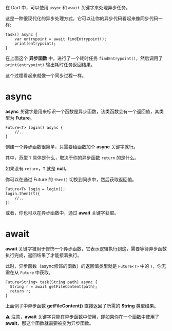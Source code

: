 在 Dart 中，可以使用 `async` 和 `await` 关键字来处理异步任务。

这是一种很现代化的异步处理方式，它可以让你的异步代码看起来像同步代码一样:

```
task() async {
    var entrypoint = await findEntrypoint();
    print(entrypoint);
}
```

在上面这个 **异步函数** 中，进行了一个耗时任务 `findEntrypoint()`，然后调用了 `print(entrypoint)` 输出耗时任务返回结果。

这个过程看起来就像一个同步过程一样。



# async


**async** 关键字是用来标识一个函数是异步函数，该类函数会有一个返回值，其类型为 **Future<T>**。

```
Future<T> login() async {
    //..
}
```

创建一个异步函数很简单，只需要给函数加个 **async** 关键字就行。

其中，范型 `T` 具体是什么，取决于你的异步函数 `return` 的是什么。

如果没有 `return`，`T` 就是 **null**。

你可以在通过 Future 的 `then()` 切换到同步中，然后获取返回值。

```
Future<T> login = login();
login.then((t){
    //..
})
```
或者，你也可以在异步函数中，通过 **await** 关键字获取。

# await

**await** 关键字被用于修饰一个异步函数，它表示逻辑执行到这，需要等待异步函数执行完成，返回结果了才能接着执行。

此时，异步函数（async修饰的函数）的返回值类型就是 `Future<T>` 中的 `T`，你无需在从 `Future` 中获取。

```
Future<String> task(String path) async {
  String r = await getFileContent(path);
  return r;
}
```

上面例子中异步函数 **getFileContent()** 直接返回了所需的 **String** 类型结果。

⚠️ 注意，**await** 关键字只能在异步函数中使用，即如果你在一个函数中使用了 **await**，那这个函数就需要被变为异步函数。


